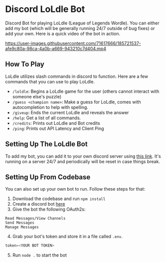# Discord LoLdle Bot
Discord Bot for playing LoLdle (League of Legends Wordle). You can either add my bot (which will be generally running 24/7 outside of bug fixes) or add your own. Here is a quick video of the bot in action.

https://user-images.githubusercontent.com/71617666/185721537-afe9c80a-98ca-4a0b-a669-943210c7d404.mp4

## How To Play

LoLdle utilizes slash commands in discord to function. Here are a few commands that you can use to play LoLdle.

* `/loldle`: Begins a LoLdle game for the user (others cannot interact with someone else's puzzle)
* `/guess <champion name>`: Make a guess for LoLdle, comes with autocompletion to help with spelling.
* `/giveup`: Ends the current LoLdle and reveals the answer
* `/help`: Get a list of all commands.
* `/credits`: Prints out LoLdle and Bot credits
* `/ping`: Prints out API Latency and Client Ping

## Setting Up The LoLdle Bot

To add my bot, you can add it to your own discord server using [this link](https://discord.com/api/oauth2/authorize?client_id=1009975930476835007&permissions=11264&scope=bot%20applications.commands). It's running on a server 24/7 and periodically will be reset in case things break.

## Setting Up From Codebase

You can also set up your own bot to run. Follow these steps for that:

1. Download the codebase and run ```npm install```
2. Create a discord bot [here](https://discord.com/developers/applications)
3. Give the bot the following OAuth2s:
```
Read Messages/View Channels
Send Messages
Manage Messages
```
4. Grab your bot's token and store it in a file called ```.env```.
  ```javascript
  token=<YOUR BOT TOKEN>
  ```
5. Run ```node .``` to start the bot
